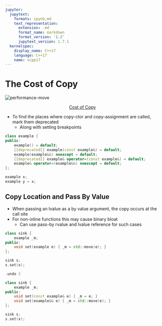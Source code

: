 ```yaml
---
jupyter:
  jupytext:
    formats: ipynb,md
    text_representation:
      extension: .md
      format_name: markdown
      format_version: '1.2'
      jupytext_version: 1.7.1
  kernelspec:
    display_name: C++17
    language: C++17
    name: xcpp17
---
```


<!-- #region slideshow={"slide_type": "slide"} -->
# The Cost of Copy

![performance-move](img/performance-move.png)

<div style="text-align:center">
    <a style="text-align:center" href="http://quick-bench.com/0wIVJCnNL8z7oRGL7SpR24d2ytQ">Cost of Copy</a>
</div>

<!-- #endregion -->

<!-- #region slideshow={"slide_type": "slide"} -->
- To find the places where copy-ctor and copy-assignment are called, mark them deprecated
    - Along with setting breakpoints
<!-- #endregion -->

```c++ slideshow={"slide_type": "fragment"}
class example {
public:
    example() = default;
    [[deprecated]] example(const example&) = default;
    example(example&&) noexcept = default;
    [[deprecated]] example& operator=(const example&) = default;
    example& operator=(example&&) noexcept = default;
};
```

```c++ slideshow={"slide_type": "slide"}
example x;
example y = x;
```

<!-- #region slideshow={"slide_type": "slide"} -->
## Copy Location and Pass By Value

- When passing an lvalue as a by value argument, the copy occurs at the call site
- For non-inline functions this may cause binary bloat
    - Can use pass-by rvalue and lvalue reference for such cases
<!-- #endregion -->

```c++ slideshow={"slide_type": "fragment"}
class sink {
    example _m;
public:
    void set(example e) { _m = std::move(e); }
};
```

```c++ slideshow={"slide_type": "slide"}
sink s;
s.set(x);
```

```c++ slideshow={"slide_type": "skip"}
.undo 2
```

```c++ slideshow={"slide_type": "slide"}
class sink {
    example _m;
public:
    void set(const example& e) { _m = e; }
    void set(example&& e) { _m = std::move(e); }
};
```

```c++ slideshow={"slide_type": "fragment"}
sink s;
s.set(x);
```
